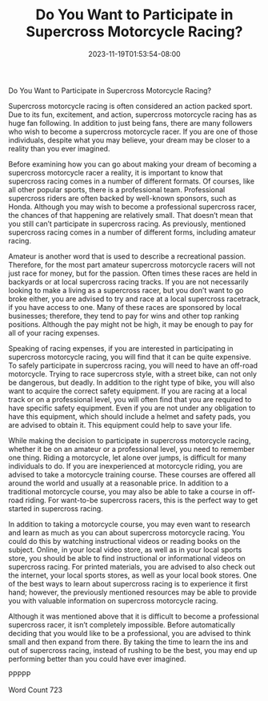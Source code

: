 ﻿---
title: "Do You Want to Participate in Supercross Motorcycle Racing?"
date: 2023-11-19T01:53:54-08:00
description: "Supercross Racing Tips for Web Success"
featured_image: "/images/Supercross Racing.jpg"
tags: ["Supercross Racing"]
---

Do You Want to Participate in Supercross Motorcycle Racing?

Supercross motorcycle racing is often considered an action packed sport.  Due to its fun, excitement, and action, supercross motorcycle racing has as huge fan following.  In addition to just being fans, there are many followers who wish to become a supercross motorcycle racer.  If you are one of those individuals, despite what you may believe, your dream may be closer to a reality than you ever imagined.

Before examining how you can go about making your dream of becoming a supercross motorcycle racer a reality, it is important to know that supercross racing comes in a number of different formats.  Of courses, like all other popular sports, there is a professional team. Professional supercross riders are often backed by well-known sponsors, such as Honda.  Although you may wish to become a professional supercross racer, the chances of that happening are relatively small. That doesn’t mean that you still can’t participate in supercross racing. As previously, mentioned supercross racing comes in a number of different forms, including amateur racing.  

Amateur is another word that is used to describe a recreational passion.  Therefore, for the most part amateur supercross motorcycle racers will not just race for money, but for the passion. Often times these races are held in backyards or at local supercross racing tracks.  If you are not necessarily looking to make a living as a supercross racer, but you don’t want to go broke either, you are advised to try and race at a local supercross racetrack, if you have access to one.  Many of these races are sponsored by local businesses; therefore, they tend to pay for wins and other top ranking positions.  Although the pay might not be high, it may be enough to pay for all of your racing expenses.  

Speaking of racing expenses, if you are interested in participating in supercross motorcycle racing, you will find that it can be quite expensive.  To safely participate in supercross racing, you will need to have an off-road motorcycle. Trying to race supercross style, with a street bike, can not only be dangerous, but deadly. In addition to the right type of bike, you will also want to acquire the correct safety equipment.  If you are racing at a local track or on a professional level, you will often find that you are required to have specific safety equipment.  Even if you are not under any obligation to have this equipment, which should include a helmet and safety pads, you are advised to obtain it.  This equipment could help to save your life.

While making the decision to participate in supercross motorcycle racing, whether it be on an amateur or a professional level, you need to remember one thing.  Riding a motorcycle, let alone over jumps, is difficult for many individuals to do. If you are inexperienced at motorcycle riding, you are advised to take a motorcycle training course. These courses are offered all around the world and usually at a reasonable price. In addition to a traditional motorcycle course, you may also be able to take a course in off-road riding.  For want-to-be supercross racers, this is the perfect way to get started in supercross racing.  

In addition to taking a motorcycle course, you may even want to research and learn as much as you can about supercross motorcycle racing. You could do this by watching instructional videos or reading books on the subject.  Online, in your local video store, as well as in your local sports store, you should be able to find instructional or informational videos on supercross racing. For printed materials, you are advised to also check out the internet, your local sports stores, as well as your local book stores.  One of the best ways to learn about supercross racing is to experience it first hand; however, the previously mentioned resources may be able to provide you with valuable information on supercross motorcycle racing.  

Although it was mentioned above that it is difficult to become a professional supercross racer, it isn’t completely impossible. Before automatically deciding that you would like to be a professional, you are advised to think small and then expand from there. By taking the time to learn the ins and out of supercross racing, instead of rushing to be the best, you may end up performing better than you could have ever imagined.

PPPPP

Word Count 723

